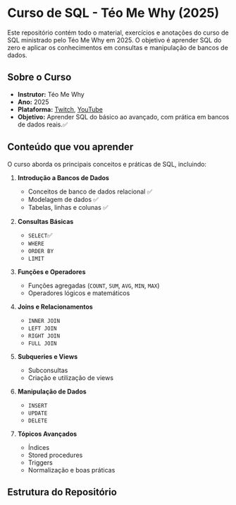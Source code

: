 # Curso de SQL - Téo Me Why (2025)

Este repositório contém todo o material, exercícios e anotações do curso de SQL ministrado pelo Téo Me Why em 2025. O objetivo é aprender SQL do zero e aplicar os conhecimentos em consultas e manipulação de bancos de dados.

## Sobre o Curso

- **Instrutor:** Téo Me Why  
- **Ano:** 2025  
- **Plataforma:** [Twitch](https://www.twitch.tv/teomewhy), [YouTube](https://www.youtube.com/@teomewhy)  
- **Objetivo:** Aprender SQL do básico ao avançado, com prática em bancos de dados reais.✅

## Conteúdo que vou aprender
O curso aborda os principais conceitos e práticas de SQL, incluindo:

1. **Introdução a Bancos de Dados**
   - Conceitos de banco de dados relacional ✅
   - Modelagem de dados ✅
   - Tabelas, linhas e colunas ✅

2. **Consultas Básicas**
   - `SELECT`✅
   - `WHERE`
   - `ORDER BY`
   - `LIMIT`

3. **Funções e Operadores**
   - Funções agregadas (`COUNT`, `SUM`, `AVG`, `MIN`, `MAX`)
   - Operadores lógicos e matemáticos

4. **Joins e Relacionamentos**
   - `INNER JOIN`
   - `LEFT JOIN`
   - `RIGHT JOIN`
   - `FULL JOIN`

5. **Subqueries e Views**
   - Subconsultas
   - Criação e utilização de views

6. **Manipulação de Dados**
   - `INSERT`
   - `UPDATE`
   - `DELETE`

7. **Tópicos Avançados**
   - Índices
   - Stored procedures
   - Triggers
   - Normalização e boas práticas

## Estrutura do Repositório

